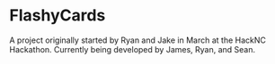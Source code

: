 FlashyCards
===========

  A project originally started by Ryan and Jake in March at the HackNC Hackathon.
  Currently being developed by James, Ryan, and Sean.
